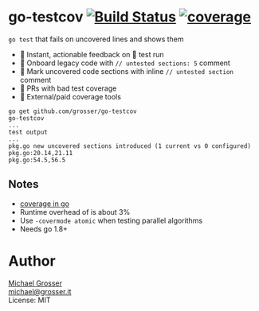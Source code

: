 # go-testcov [![Build Status](https://travis-ci.com/grosser/go-testcov.svg)](https://travis-ci.com/grosser/go-testcov) [![coverage](https://img.shields.io/badge/Coverage-100%25-success.svg)](https://github.com/grosser/go-testcov)

`go test` that fails on uncovered lines and shows them

 - 🎉 Instant, actionable feedback on 💚 test run
 - 🎉 Onboard legacy code with `// untested sections: 5` comment
 - 🎉 Mark uncovered code sections with inline `// untested section` comment
 - 🚫 PRs with bad test coverage
 - 🚫 External/paid coverage tools

```
go get github.com/grosser/go-testcov
go-testcov
...
test output
...
pkg.go new uncovered sections introduced (1 current vs 0 configured)
pkg.go:20.14,21.11
pkg.go:54.5,56.5
```


## Notes

 - [coverage in go](https://blog.golang.org/cover)
 - Runtime overhead of is about 3%
 - Use `-covermode atomic` when testing parallel algorithms
 - Needs go 1.8+

Author
======
[Michael Grosser](http://grosser.it)<br/>
michael@grosser.it<br/>
License: MIT<br/>
